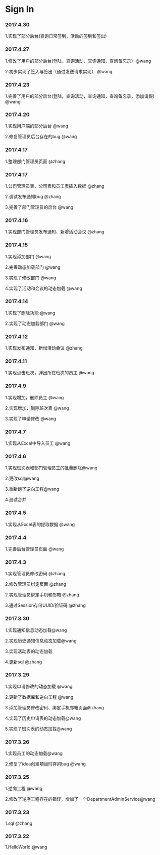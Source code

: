 # Sign In

### 2017.4.30

1.实现了部分后台(查询日常签到，活动的签到和签出)

### 2017.4.27

1.修改了用户的部分后台(登陆，查询活动，查询通知，查询备忘录）@wang

2.初步实现了签入与签出（通过发送请求实现） @wang

### 2017.4.23

1.完善了用户的部分后台(登陆，查询活动，查询通知，查询备忘录，添加请假) @wang

### 2017.4.20

1.实现用户端的部分后台 @wang

2.修复管理员后台存在的bug @wang

### 2017.4.17

1.整理部门管理员页面 @zhang

### 2017.4.17

1.公司管理员表、公司表和员工表插入数据 @zhang

2.调试发布通知bug @zhang

3.完善了部门管理员的后台 @wang

### 2017.4.16

1.实现部门管理员发布通知、新增活动会议 @zhang

### 2017.4.15

1.实现添加部门 @wang

2.完善动态加载部门 @wang

3.实现了修改部门 @wang

4.实现了活动和会议的动态加载 @wang

### 2017.4.14

1.实现了删除功能 @wang

2.实现了动态加载部门 @wang

### 2017.4.12

1.实现发布通知、新增活动会议 @zhang

### 2017.4.11

1.实现点击班次，弹出所在班次的员工 @wang

### 2017.4.9

1.实现增加，删除员工  @wang

2.实现增加，删除班次表 @wang

3.实现了申请修改 @wang

### 2017.4.7

1.实现从Excel中导入员工 @wang

### 2017.4.6

1.实现班次表和部门管理员工的批量删除@wang

2.更改sql@wang

3.重新跑了逆向工程@wang

4.测试合并

### 2017.4.5

1.实现从Excel表的提取数据 @wang

### 2017.4.4

1.完善后台管理员页面 @wang

### 2017.4.3

1.实现管理员修改密码 @zhang

2.修改管理员绑定页面 @zhang

2.实现管理员绑定手机和邮箱 @zhang

3.通过Session存储UUID/验证码 @zhang

### 2017.3.30

1.实现通知信息动态加载@wang

2.实现历史通知信息动态加载@wang

3.实现活动表的动态加载

4.更新sql @zhang

### 2017.3.29

1.实现申请修改的动态加载 @wang

2.更新了数据库和逆向工程 @wang

3.添加管理员修改密码、绑定手机邮箱页面@zhang

4.实现了历史申请表的动态加载@wang

5.实现了班次表的动态加载@wang

### 2017.3.26

1.实现员工的动态加载@wang

2.修复了idea创建项目时存的bug @wang

### 2017.3.25

1.逆向工程 @wang

2.修改了逆序工程存在的错误，增加了一个DepartmentAdminService@wang

### 2017.3.23

1.sql   @zhang

### 2017.3.22

1.HelloWorld   @wang